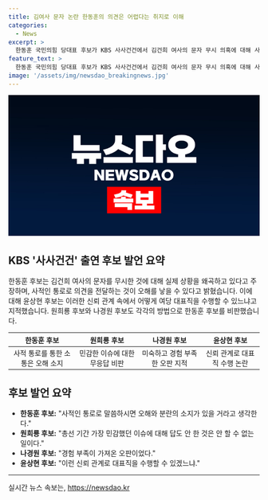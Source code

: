 ```yaml
---
title: 김여사 문자 논란 한동훈의 의견은 어렵다는 취지로 이해
categories:
  - News
excerpt: >
  한동훈 국민의힘 당대표 후보가 KBS 사사건건에서 김건희 여사의 문자 무시 의혹에 대해 사적 통로를 통한 소통은 오해 소지가 있다며 반박했다. 원희룡 후보는 가장 민감한 이슈인데 답도 안하나, 나경원 후보는 미숙하고 경험 부족이라 지적하며, 윤상현 후보는 이런 신뢰 관계로 대표직 수행하나라고 질타했다. 해당 의혹에 대한 논란은 여권 내에서도 촉발되었다.
feature_text: >
  한동훈 국민의힘 당대표 후보가 KBS 사사건건에서 김건희 여사의 문자 무시 의혹에 대해 사적 통로를 통한 소통은 오해 소지가 있다며 반박했다. 원희룡 후보는 가장 민감한 이슈인데 답도 안하나, 나경원 후보는 미숙하고 경험 부족이라 지적하며, 윤상현 후보는 이런 신뢰 관계로 대표직 수행하나라고 질타했다. 해당 의혹에 대한 논란은 여권 내에서도 촉발되었다.
image: '/assets/img/newsdao_breakingnews.jpg'
---
```


<p><img src="/assets/img/newsdao_breakingnews.jpg" alt="bookingtag 속보" /></p>

<h2 data-ke-size="size26">KBS '사사건건' 출연 후보 발언 요약</h2>

<p data-ke-size="size16">한동훈 후보는 김건희 여사의 문자를 무시한 것에 대해 실제 상황을 왜곡하고 있다고 주장하며, 사적인 통로로 의견을 전달하는 것이 오해를 낳을 수 있다고 밝혔습니다. 이에 대해 윤상현 후보는 이러한 신뢰 관계 속에서 어떻게 여당 대표직을 수행할 수 있느냐고 지적했습니다. 원희룡 후보와 나경원 후보도 각각의 방법으로 한동훈 후보를 비판했습니다.</p>

<table>
<thead>
<tr>
<th style="text-align: center;">한동훈 후보</th>
<th style="text-align: center;">원희룡 후보</th>
<th style="text-align: center;">나경원 후보</th>
<th style="text-align: center;">윤상현 후보</th>
</tr>
</thead>
<tbody>
<tr>
<td style="text-align: center; height: 17px;">사적 통로를 통한 소통은 오해 소지</td>
<td style="text-align: center;">민감한 이슈에 대한 무응답 비판</td>
<td style="text-align: center;">미숙하고 경험 부족한 오판 지적</td>
<td style="text-align: center;">신뢰 관계로 대표직 수행 논란</td>
</tr>
</tbody>
</table>

<h2 data-ke-size="size26">후보 발언 요약</h2>

<ul>
  <li><b>한동훈 후보:</b> "사적인 통로로 말씀하시면 오해와 분란의 소지가 있을 거라고 생각한다."</li>
  <li><b>원희룡 후보:</b> "총선 기간 가장 민감했던 이슈에 대해 답도 안 한 것은 안 할 수 없는 일이다."</li>
  <li><b>나경원 후보:</b> "경험 부족이 가져온 오판이었다."</li>
  <li><b>윤상현 후보:</b> "이런 신뢰 관계로 대표직을 수행할 수 있겠느냐."</li>
</ul>

<hr>
실시간 뉴스 속보는, <a href="https://newsdao.kr" rel="dofollow">https://newsdao.kr</a>


